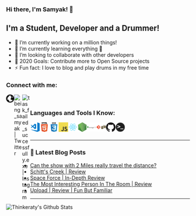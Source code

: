 ### Hi there, I'm Samyak! 👋

## I'm a Student, Developer and a Drummer!
- 🔭 I’m currently working on a million things!
- 🌱 I’m currently learning everything 🤣
- 👯 I’m looking to collaborate with other developers
- 🥅 2020 Goals: Contribute more to Open Source projects
- ⚡ Fun fact: I love to blog and play drums in my free time

### Connect with me:

[<img align="left" alt="showgist.herokuapp.com" width="22px" src="https://raw.githubusercontent.com/iconic/open-iconic/master/svg/globe.svg" />][website]
[<img align="left" alt="being_samyak | Twitter" width="22px" src="https://cdn.jsdelivr.net/npm/simple-icons@v3/icons/twitter.svg" />][twitter]
[<img align="left" alt="task_failed_successfully.exe | Instagram" width="22px" src="https://cdn.jsdelivr.net/npm/simple-icons@v3/icons/instagram.svg" />][instagram]

<br />

### Languages and Tools I Know:

<img align="left" alt="Visual Studio Code" width="26px" src="https://raw.githubusercontent.com/github/explore/80688e429a7d4ef2fca1e82350fe8e3517d3494d/topics/visual-studio-code/visual-studio-code.png" />
<img align="left" alt="HTML5" width="26px" src="https://raw.githubusercontent.com/github/explore/80688e429a7d4ef2fca1e82350fe8e3517d3494d/topics/html/html.png" />
<img align="left" alt="CSS3" width="26px" src="https://raw.githubusercontent.com/github/explore/80688e429a7d4ef2fca1e82350fe8e3517d3494d/topics/css/css.png" />
<img align="left" alt="JavaScript" width="26px" src="https://raw.githubusercontent.com/github/explore/80688e429a7d4ef2fca1e82350fe8e3517d3494d/topics/javascript/javascript.png" />
<img align="left" alt="React" width="26px" src="https://raw.githubusercontent.com/github/explore/80688e429a7d4ef2fca1e82350fe8e3517d3494d/topics/react/react.png" />
<img align="left" alt="Node.js" width="26px" src="https://raw.githubusercontent.com/github/explore/80688e429a7d4ef2fca1e82350fe8e3517d3494d/topics/nodejs/nodejs.png" />
<img align="left" alt="MongoDB" width="26px" src="https://raw.githubusercontent.com/github/explore/80688e429a7d4ef2fca1e82350fe8e3517d3494d/topics/mongodb/mongodb.png" />
<img align="left" alt="Git" width="26px" src="https://raw.githubusercontent.com/github/explore/80688e429a7d4ef2fca1e82350fe8e3517d3494d/topics/git/git.png" />
<img align="left" alt="GitHub" width="26px" src="https://raw.githubusercontent.com/github/explore/78df643247d429f6cc873026c0622819ad797942/topics/github/github.png" />
<img align="left" alt="HTML5" width="26px" src="https://raw.githubusercontent.com/github/explore/80688e429a7d4ef2fca1e82350fe8e3517d3494d/topics/terminal/terminal.png" />

<br />
<br />

---

### 📕 Latest Blog Posts
<!-- BLOG-POST-LIST:START -->
- [Can the show with 2 Miles really travel the distance?](http://showgist.herokuapp.com/articles/can-the-show-with-2-miles-really-travel-the-distance)
- [Schitt's Creek | Review](http://showgist.herokuapp.com/articles/schitts-creek-or-review)
- [Space Force | In-Depth Review](http://showgist.herokuapp.com/articles/space-force-or-in-depth-review)
- [The Most Interesting Person In The Room | Review](http://showgist.herokuapp.com/articles/the-most-interesting-person-in-the-room-or-review)
- [Upload | Review | Fun But Familiar](http://showgist.herokuapp.com/articles/upload-or-review-or-fun-but-familiar)
<!-- BLOG-POST-LIST:END -->

---

<img align="left" alt="Thinkeraty's Github Stats" src="https://github-readme-stats.vercel.app/api?username=Thinkeraty&show_icons=true&hide_border=true" />

[website]: https://showgist.herokuapp.com
[twitter]: https://twitter.com/being_samyak
[instagram]: https://instagram.com/task_failed_successfully.exe
